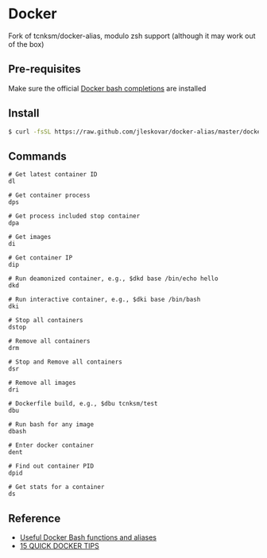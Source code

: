 # Docker 

Fork of tcnksm/docker-alias, modulo zsh support (although it may work out of the box)

## Pre-requisites
Make sure the official [Docker bash completions](https://raw.githubusercontent.com/docker/docker/master/contrib/completion/bash/docker) are installed 

## Install
```bash
$ curl -fsSL https://raw.github.com/jleskovar/docker-alias/master/docker_functions >> ~/.bashrc && source ~/.bashrc
```

## Commands

    # Get latest container ID
    dl

    # Get container process
    dps

    # Get process included stop container
    dpa

    # Get images
    di

    # Get container IP
    dip

    # Run deamonized container, e.g., $dkd base /bin/echo hello
    dkd

    # Run interactive container, e.g., $dki base /bin/bash
    dki

    # Stop all containers
    dstop

    # Remove all containers
    drm

    # Stop and Remove all containers
    dsr

    # Remove all images
    dri

    # Dockerfile build, e.g., $dbu tcnksm/test 
    dbu

    # Run bash for any image
    dbash

    # Enter docker container
    dent

    # Find out container PID
    dpid

    # Get stats for a container
    ds


## Reference

- [Useful Docker Bash functions and aliases](http://www.kartar.net/2014/03/some-useful-docker-bash-functions-and-aliases/)
- [15 QUICK DOCKER TIPS](http://www.centurylinklabs.com/15-quick-docker-tips/)
